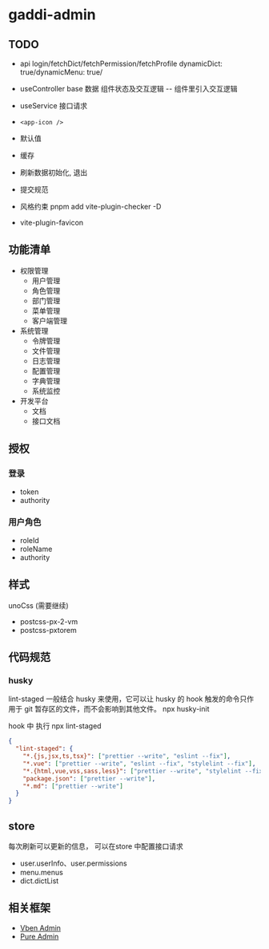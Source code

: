 # gaddi-admin

## TODO

- api
  login/fetchDict/fetchPermission/fetchProfile
  dynamicDict: true/dynamicMenu: true/

- useController
  base 数据
  组件状态及交互逻辑 -- 组件里引入交互逻辑
- useService
  接口请求

- `<app-icon />`
- 默认值
- 缓存
- 刷新数据初始化, 退出
- 提交规范
- 风格约束 pnpm add vite-plugin-checker -D
- vite-plugin-favicon

## 功能清单

- 权限管理
  - 用户管理
  - 角色管理
  - 部门管理
  - 菜单管理
  - 客户端管理
- 系统管理
  - 令牌管理
  - 文件管理
  - 日志管理
  - 配置管理
  - 字典管理
  - 系统监控
- 开发平台
  - 文档
  - 接口文档


## 授权

### 登录

- token
- authority

### 用户角色

- roleId
- roleName
- authority

## 样式
unoCss (需要继续)
- postcss-px-2-vm
- postcss-pxtorem

## 代码规范
### husky
lint-staged 一般结合 husky 来使用，它可以让 husky 的 hook 触发的命令只作用于 git 暂存区的文件，而不会影响到其他文件。
npx husky-init

hook 中 执行 npx lint-staged

```json
{
  "lint-staged": {
    "*.{js,jsx,ts,tsx}": ["prettier --write", "eslint --fix"],
    "*.vue": ["prettier --write", "eslint --fix", "stylelint --fix"],
    "*.{html,vue,vss,sass,less}": ["prettier --write", "stylelint --fix"],
    "package.json": ["prettier --write"],
    "*.md": ["prettier --write"]
  }
}
```

## store
每次刷新可以更新的信息， 可以在store 中配置接口请求
- user.userInfo、user.permissions
- menu.menus
- dict.dictList


## 相关框架
- [Vben Admin](https://doc.vvbin.cn/)
- [Pure Admin](http://yiming_chang.gitee.io/vue-pure-admin/#/about/index)

